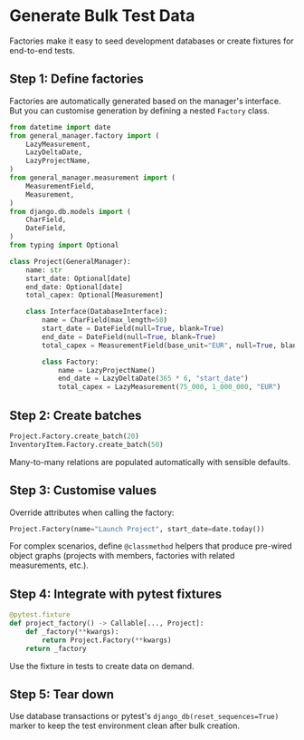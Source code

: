 # Generate Bulk Test Data

Factories make it easy to seed development databases or create fixtures for end-to-end tests.

## Step 1: Define factories
Factories are automatically generated based on the manager's interface. But you can customise generation by defining a nested `Factory` class.

```python
from datetime import date
from general_manager.factory import (
    LazyMeasurement,
    LazyDeltaDate,
    LazyProjectName,
)
from general_manager.measurement import (
    MeasurementField,
    Measurement,
)
from django.db.models import (
    CharField,
    DateField,
)
from typing import Optional

class Project(GeneralManager):
    name: str
    start_date: Optional[date]
    end_date: Optional[date]
    total_capex: Optional[Measurement]

    class Interface(DatabaseInterface):
        name = CharField(max_length=50)
        start_date = DateField(null=True, blank=True)
        end_date = DateField(null=True, blank=True)
        total_capex = MeasurementField(base_unit="EUR", null=True, blank=True)

        class Factory:
            name = LazyProjectName()
            end_date = LazyDeltaDate(365 * 6, "start_date")
            total_capex = LazyMeasurement(75_000, 1_000_000, "EUR")
```

## Step 2: Create batches

```python
Project.Factory.create_batch(20)
InventoryItem.Factory.create_batch(50)
```

Many-to-many relations are populated automatically with sensible defaults.

## Step 3: Customise values

Override attributes when calling the factory:

```python
Project.Factory(name="Launch Project", start_date=date.today())
```

For complex scenarios, define `@classmethod` helpers that produce pre-wired object graphs (projects with members, factories with related measurements, etc.).

## Step 4: Integrate with pytest fixtures

```python
@pytest.fixture
def project_factory() -> Callable[..., Project]:
    def _factory(**kwargs):
        return Project.Factory(**kwargs)
    return _factory
```

Use the fixture in tests to create data on demand.

## Step 5: Tear down

Use database transactions or pytest's `django_db(reset_sequences=True)` marker to keep the test environment clean after bulk creation.
